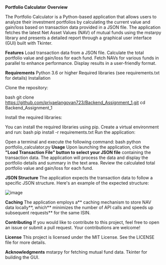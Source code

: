 **Portfolio Calculator**
**Overview**

The Portfolio Calculator is a Python-based application that allows users to analyze their investment portfolios by calculating the current value and gain/loss based on transaction data provided in a JSON file. The application fetches the latest Net Asset Values (NAV) of mutual funds using the mstarpy library and presents a detailed report through a graphical user interface (GUI) built with Tkinter.

**Features**
Load transaction data from a JSON file.
Calculate the total portfolio value and gain/loss for each fund.
Fetch NAVs for various funds in parallel to enhance performance.
Display results in a user-friendly format.

**Requirements**
Python 3.6 or higher
Required libraries (see requirements.txt for details)
Installation

Clone the repository:

bash
git clone https://github.com/priyaelangovan723/Backend_Assignment_1.git
cd Backend_Assignment_1

Install the required libraries:

You can install the required libraries using pip. Create a virtual environment and run:
bash
pip install -r requirements.txt
Run the application:

Open a terminal and execute the following command:
bash
python portfolio_calculator.py
**Usage**
Upon launching the application, click the **"Load Transaction File" button to select your JSON file** containing the transaction data.
The application will process the data and display the portfolio details and summary in the text area.
Review the calculated total portfolio value and gain/loss for each fund.

**JSON Structure**
The application expects the transaction data to follow a specific JSON structure. Here's an example of the expected structure:

![image](https://github.com/user-attachments/assets/abf8c043-7f02-4f82-b5a5-575deac0f989)

**Caching**
The application employs a** caching mechanism to store NAV data locally**, which** minimizes the number of API calls and speeds up subsequent requests** for the same ISIN.

**Contributing**
If you would like to contribute to this project, feel free to open an issue or submit a pull request. Your contributions are welcome!

**License**
This project is licensed under the MIT License. See the LICENSE file for more details.

**Acknowledgments**
mstarpy for fetching mutual fund data.
Tkinter for building the GUI.
